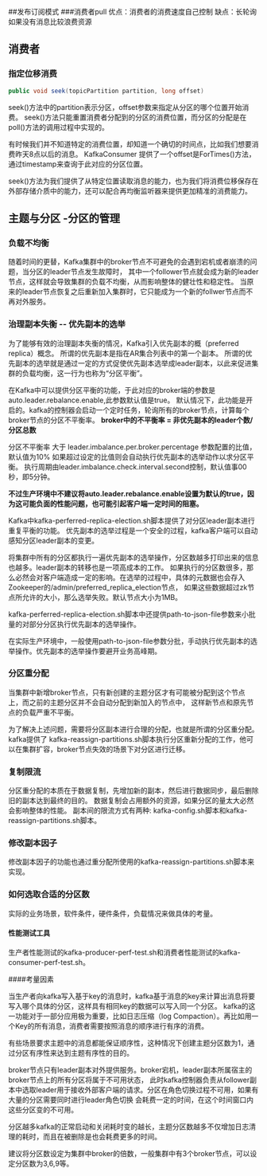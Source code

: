 ##发布订阅模式
###消费者pull
优点：消费者的消费速度自己控制
缺点：长轮询 如果没有消息比较浪费资源


## 消费者
### 指定位移消费
```java
public void seek(topicPartition partition, long offset)
```
seek()方法中的partition表示分区，offset参数来指定从分区的哪个位置开始消费。
seek()方法只能重置消费者分配到的分区的消费位置，而分区的分配是在poll()方法的调用过程中实现的。

有时候我们并不知道特定的消费位置，却知道一个确切的时间点，比如我们想要消费昨天8点以后的消息。
KafkaConsumer 提供了一个offset是ForTimes()方法，通过timestamp来查询于此对应的分区位置。

seek()方法为我们提供了从特定位置读取消息的能力，也为我们将消费位移保存在外部存储介质中的能力，还可以配合再均衡监听器来提供更加精准的消费能力。


## 主题与分区 -分区的管理
### 负载不均衡
随着时间的更替，Kafka集群中的broker节点不可避免的会遇到宕机或者崩溃的问题，当分区的leader节点发生故障时，
其中一个follower节点就会成为新的leader节点，这样就会导致集群的负载不均衡，从而影响整体的健壮性和稳定性。
当原来的leader节点恢复之后重新加入集群时，它只能成为一个新的follwer节点而不再对外服务。

### 治理副本失衡 --  优先副本的选举
为了能够有效的治理副本失衡的情况，Kafka引入优先副本的概（preferred replica）概念。
所谓的优先副本是指在AR集合列表中的第一个副本。
所谓的优先副本的选举就是通过一定的方式促使优先副本选举成leader副本，以此来促进集群的负载均衡，这一行为也称为“分区平衡”。

在Kafka中可以提供分区平衡的功能，于此对应的broker端的参数是auto.leader.rebalance.enable,此参数默认值是true。
默认情况下，此功能是开启的。kafka的控制器会启动一个定时任务，轮询所有的broker节点，计算每个broker节点的分区不平衡率。
**broker中的不平衡率 = 非优先副本的leader个数/分区总数**

分区不平衡率 大于 leader.imbalance.per.broker.percentage 参数配置的比值，默认值为10%
如果超过设定的比值则会自动执行优先副本的选举动作以求分区平衡。
执行周期由leader.imbalance.check.interval.second控制，默认值事00秒，即5分钟。

**不过生产环境中不建议将auto.leader.rebalance.enable设置为默认的true，因为这可能负面的性能问题，也可能引起客户端一定时间的阻塞。**

Kafka中kafka-perferred-replica-election.sh脚本提供了对分区leader副本进行重复平衡的功能。
优先副本的选举过程是一个安全的过程，kafka客户端可以自动感知分区leader副本的变更。

将集群中所有的分区都执行一遍优先副本的选举操作，分区数越多打印出来的信息也越多。leader副本的转移也是一项高成本的工作。
如果执行的分区数很多，那么必然会对客户端造成一定的影响。在选举的过程中，具体的元数据也会存入Zookeeper的/admin/preferred_replica_election节点，
如果这些数据超过zk节点所允许的大小，那么选举失败。默认节点大小为1MB。

kafka-perferred-replica-election.sh脚本中还提供path-to-json-file参数来小批量的对部分分区执行优先副本的选举操作。

在实际生产环境中，一般使用path-to-json-file参数分批，手动执行优先副本的选举操作。优先副本的选举操作要避开业务高峰期。

### 分区重分配
当集群中新增broker节点，只有新创建的主题分区才有可能被分配到这个节点上，而之前的主题分区并不会自动分配到新加入的节点中，
这样新节点和原先节点的负载严重不平衡。

为了解决上述问题，需要将分区副本进行合理的分配，也就是所谓的分区重分配。
kafka提供了 kafka-reassign-partitions.sh脚本执行分区重新分配的工作，他可以在集群扩容，broker节点失效的场景下对分区进行迁移。

### 复制限流
分区重分配的本质在于数据复制，先增加新的副本，然后进行数据同步，最后删除旧的副本达到最终的目的。
数据复制会占用额外的资源，如果分区的量太大必然会影响整体的性能。
副本间的限流方式有两种: kafka-config.sh脚本和kafka-reassign-partitions.sh脚本。

### 修改副本因子
修改副本因子的功能也通过重分配所使用的kafka-reassign-partitions.sh脚本来实现。


### 如何选取合适的分区数

实际的业务场景，软件条件，硬件条件，负载情况来做具体的考量。

#### 性能测试工具
生产者性能测试的kafka-producer-perf-test.sh和消费者性能测试的kafka-consumer-perf-test.sh。

####考量因素

当生产者向kafka写入基于key的消息时，kafka基于消息的key来计算出消息将要写入哪个具体的分区，这样具有相同key的数据可以写入同一个分区。
kafka的这一功能对于一部分应用极为重要，比如日志压缩（log Compaction）。再比如用一个Key的所有消息，消费者需要按照消息的顺序进行有序的消费。

有些场景要求主题中的消息都能保证顺序性，这种情况下创建主题分区数为1，通过分区有序性来达到主题有序性的目的。

broker节点只有leader副本对外提供服务。broker宕机，leader副本所属宿主的broker节点上的所有分区将属于不可用状态，
此时kafka控制器负责从follower副本中选取leader用于接收外部客户端的请求。分区在角色切换过程不可用，如果有大量的分区需要同时进行leader角色切换
会耗费一定的时间，在这个时间窗口内这些分区变的不可用。

分区越多kafka的正常启动和关闭耗时变的越长，主题分区数越多不仅增加日志清理的耗时，而且在被删除是也会耗费更多的时间。

建议将分区数设定为集群中broker的倍数，一般集群中有3个broker节点，可以设定分区数为3,6,9等。




